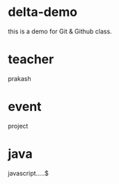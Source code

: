 # delta-demo
this is a demo for Git & Github class.

# teacher
prakash

# event
project

# java 
javascript.....$